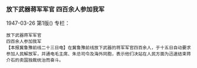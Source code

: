 ### 放下武器蒋军军官  四百余人参加我军

1947-03-26
第1版()
专栏：

    放下武器蒋军军官
    四百余人参加我军
    【本报冀鲁豫前线二十三日电】在冀鲁豫前线放下武器的蒋军军官四百余人，于十五日自动要求参加人民解放军，并通电毛主席、朱总司令及海外同胞，表示他们决站在人民方面为迅速结束蒋介石的卖国独裁统治而奋斗。
